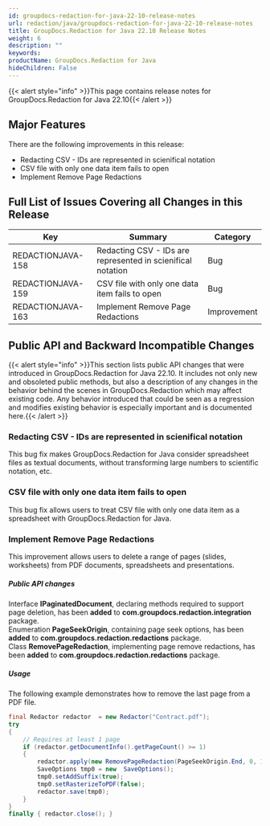 ```yaml
---
id: groupdocs-redaction-for-java-22-10-release-notes
url: redaction/java/groupdocs-redaction-for-java-22-10-release-notes
title: GroupDocs.Redaction for Java 22.10 Release Notes
weight: 6
description: ""
keywords: 
productName: GroupDocs.Redaction for Java
hideChildren: False
---
```

{{< alert style="info" >}}This page contains release notes for GroupDocs.Redaction for Java 22.10{{< /alert >}}

## Major Features

There are the following improvements in this release:

*   Redacting CSV - IDs are represented in scienifical notation  
*   CSV file with only one data item fails to open  
*   Implement Remove Page Redactions  
    
## Full List of Issues Covering all Changes in this Release

| Key | Summary | Category |
| --- | --- | --- |
| REDACTIONJAVA-158 | Redacting CSV - IDs are represented in scienifical notation | Bug |
| REDACTIONJAVA-159 | CSV file with only one data item fails to open | Bug |
| REDACTIONJAVA-163 | Implement Remove Page Redactions | Improvement |

## Public API and Backward Incompatible Changes

{{< alert style="info" >}}This section lists public API changes that were introduced in GroupDocs.Redaction for Java 22.10. It includes not only new and obsoleted public methods, but also a description of any changes in the behavior behind the scenes in GroupDocs.Redaction which may affect existing code. Any behavior introduced that could be seen as a regression and modifies existing behavior is especially important and is documented here.{{< /alert >}}

### Redacting CSV - IDs are represented in scienifical notation

This bug fix makes GroupDocs.Redaction for Java consider spreadsheet files as textual documents, without transforming large numbers to scientific notation, etc.

### CSV file with only one data item fails to open

This bug fix allows users to treat CSV file with only one data item as a spreadsheet with GroupDocs.Redaction for Java.

### Implement Remove Page Redactions

This improvement allows users to delete a range of pages (slides, worksheets) from PDF documents, spreadsheets and presentations.


##### Public API changes
                                                                                            
Interface **IPaginatedDocument**, declaring methods required to support page deletion, has been **added** to **com.groupdocs.redaction.integration** package.  
Enumeration **PageSeekOrigin**, containing page seek options, has been **added** to **com.groupdocs.redaction.redactions** package.  
Class **RemovePageRedaction**, implementing page remove redactions, has been **added** to **com.groupdocs.redaction.redactions** package.  

##### Usage

The following example demonstrates how to remove the last page from a PDF file.
 
```java
final Redactor redactor  = new Redactor("Contract.pdf");
try 
{
    // Requires at least 1 page
    if (redactor.getDocumentInfo().getPageCount() >= 1)
    {
        redactor.apply(new RemovePageRedaction(PageSeekOrigin.End, 0, 1));
        SaveOptions tmp0 = new  SaveOptions();
        tmp0.setAddSuffix(true);
        tmp0.setRasterizeToPDF(false);
        redactor.save(tmp0);
    }
}
finally { redactor.close(); }
```



